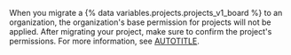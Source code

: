 When you migrate a {% data variables.projects.projects_v1_board %} to an organization, the organization's base permission for projects will not be applied. After migrating your project, make sure to confirm the project's permissions. For more information, see [AUTOTITLE](/issues/planning-and-tracking-with-projects/managing-your-project/managing-access-to-your-projects).
